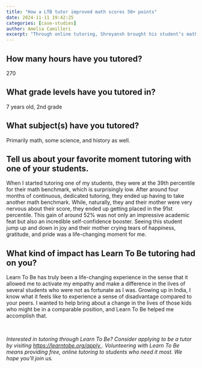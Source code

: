 ```yaml
---
title: "How a LTB tutor improved math scores 50+ points"
date: 2024-11-11 19:42:25
categories: [case-studies]
author: Amelia Camilleri
excerpt: "Through online tutoring, Shreyansh brought his student’s math benchmark score from the 39th percentile to the 91st percentile!"
---
```


<h2 id="">
 How many hours have you tutored?
</h2>
<p id="">
 270
</p>
<h2 id="">
 What grade levels have you tutored in?
</h2>
<p id="">
 7 years old, 2nd grade
</p>
<h2 id="">
 What subject(s) have you tutored?
</h2>
<p id="">
 Primarily math, some science, and history as well.
</p>
<h2 id="">
 Tell us about your favorite moment tutoring with one of your students.
</h2>
<p id="">
 When I started tutoring one of my students, they were at the 39th percentile for their math benchmark, which is surprisingly low. After around four months of continuous, dedicated tutoring, they ended up having to take another math benchmark. While, naturally, they and their mother were very nervous about their score, they ended up getting placed in the 91st percentile. This gain of around 52% was not only an impressive academic feat but also an incredible self-confidence booster. Seeing this student jump up and down in joy and their mother crying tears of happiness, gratitude, and pride was a life-changing moment for me.
</p>
<h2 id="">
 What kind of impact has Learn To Be tutoring had on you?
</h2>
<p id="">
 Learn To Be has truly been a life-changing experience in the sense that it allowed me to activate my empathy and make a difference in the lives of several students who were not as fortunate as I was. Growing up in India, I know what it feels like to experience a sense of disadvantage compared to your peers. I wanted to help bring about a change in the lives of those kids who might be in a comparable position, and Learn To Be helped me accomplish that.
</p>
<p id="">
 ‍
</p>
<p id="">
 <em id="">
  Interested in tutoring through Learn To Be? Consider applying to be a tutor by visiting
 </em>
 <a href="https://www.learntobe.org/apply">
  <em id="">
   https://learntobe.org/apply
  </em>
 </a>
 <em id="">
  . Volunteering with Learn To Be means providing free, online tutoring to students who need it most. We hope you'll join us.
 </em>
</p>
<p id="">
 ‍
</p>
